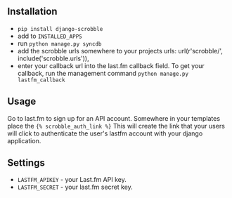 ## Installation ##
* `pip install django-scrobble`
* add to `INSTALLED_APPS`
* run `python manage.py syncdb`
* add the scrobble urls somewhere to your projects urls:
    url(r'scrobble/', include('scrobble.urls')),
* enter your callback url into the last.fm callback field. To get your callback, run the management command `python manage.py lastfm_callback`

## Usage ##
Go to last.fm to sign up for an API account.
Somewhere in your templates place the `{% scrobble_auth_link %}` This will create the link that your users will click to authenticate the user's lastfm account with your django application.

## Settings ##

* `LASTFM_APIKEY` - your Last.fm API key.
* `LASTFM_SECRET` - your last.fm secret key.